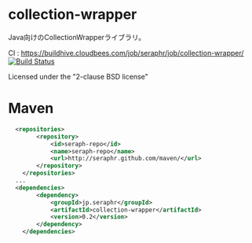 collection-wrapper
==================

Java向けのCollectionWrapperライブラリ。

CI : https://buildhive.cloudbees.com/job/seraphr/job/collection-wrapper/
[![Build Status](https://buildhive.cloudbees.com/job/seraphr/job/collection-wrapper/badge/icon)](https://buildhive.cloudbees.com/job/seraphr/job/collection-wrapper/)

Licensed under the "2-clause BSD license"


Maven
=====

```xml
  <repositories>
		<repository>
			<id>seraph-repo</id>
			<name>seraph-repo</name>
			<url>http://seraphr.github.com/maven/</url>
		</repository>
	</repositories>
  ...
  <dependencies>
		<dependency>
			<groupId>jp.seraphr</groupId>
			<artifactId>collection-wrapper</artifactId>
			<version>0.2</version>
		</dependency>
	</dependencies>
```
